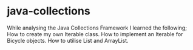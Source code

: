 # java-collections
While analysing the Java Collections Framework I learned the following; 
How to create my own Iterable class.
How to implement an Iterable for Bicycle objects. 
How to utilise List and ArrayList.
